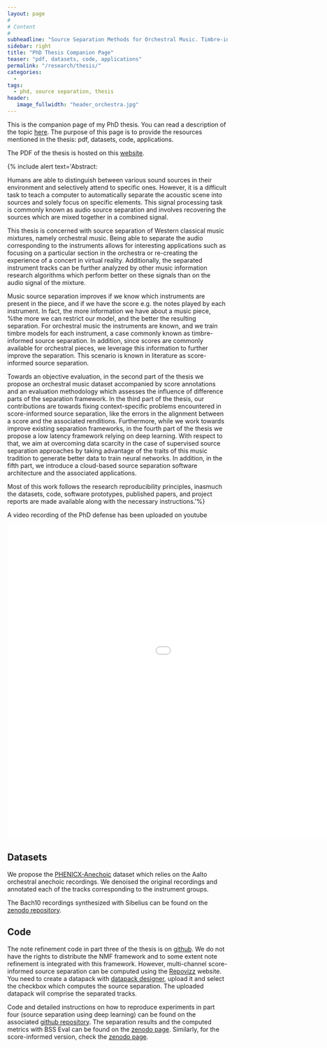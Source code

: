 ```yaml
---
layout: page
#
# Content
#
subheadline: "Source Separation Methods for Orchestral Music. Timbre-informed and score-informed strategies"
sidebar: right
title: "PhD Thesis Companion Page"
teaser: "pdf, datasets, code, applications"
permalink: "/research/thesis/"
categories:
  -
tags:
  - phd, source separation, thesis
header:
   image_fullwidth: "header_orchestra.jpg"
---
```



This is the companion page of my PhD thesis. You can read a description of the topic [here][1]. The purpose of this page is to provide the resources mentioned in the thesis: pdf, datasets, code, applications.

The PDF of the thesis is hosted on this [website][2].

{% include alert text='Abstract:

Humans are able to distinguish between various sound sources in their environment and  selectively attend to specific ones. However, it is a difficult task to teach a computer to automatically separate the acoustic scene into sources and solely focus on specific elements. This signal processing task is commonly known as audio source separation and involves recovering the sources which are mixed together in a combined signal.

This thesis is concerned with source separation of Western classical music mixtures, namely orchestral music. Being able to separate the audio corresponding to the instruments allows for interesting applications such as focusing on a particular section in the orchestra or re-creating the experience of a concert in virtual reality. Additionally, the separated instrument tracks can be further analyzed by other music information research algorithms which perform better on these signals than on the audio signal of the mixture.

Music source separation improves if we know which instruments are present in the piece, and if we have the score e.g. the notes played by each instrument. In fact, the more information we have about a music piece, %the more we can restrict our model, and
the better the resulting separation. For orchestral music the instruments are known, and we train timbre models for each instrument, a case commonly known as timbre-informed source separation. In addition, since scores are commonly available for orchestral pieces, we leverage this  information to further improve the separation. This scenario is known in literature as score-informed source separation.

Towards an objective evaluation, in the second part of the thesis we propose an orchestral music dataset accompanied by score annotations and an evaluation methodology which assesses the influence of difference parts of the separation framework.
In the third part of the thesis, our contributions are towards fixing context-specific problems encountered  in score-informed source separation, like the errors in the alignment between a score and the associated renditions. Furthermore, while we work towards improve existing separation frameworks, in the fourth part of the thesis we propose a low latency framework relying on deep learning. With respect to that, we aim at overcoming data scarcity in the case of supervised source separation approaches by taking advantage of the traits of this music tradition to generate better data to train neural networks. In addition, in the fifth part, we introduce a cloud-based source separation software architecture and the associated applications.

Most of this work follows the research reproducibility principles, inasmuch the datasets, code, software prototypes, published papers, and project reports are made available along with the necessary instructions.'%}

A video recording of the PhD defense has been uploaded on youtube
<div class="flex-video">
        <iframe width="1280" height="720" src="//www.youtube.com/embed/FDrFTTVOtr0" frameborder="0" allowfullscreen></iframe>
</div>

## Datasets

We propose the [PHENICX-Anechoic][5] dataset which relies on the Aalto orchestral anechoic recordings. We denoised the original recordings and annotated each of the tracks corresponding to the instrument groups.

The Bach10 recordings synthesized with Sibelius can be found on the [zenodo repository][11].

## Code

The note refinement code in part three of the thesis is on [github][6]. We do not have the rights to distribute the NMF framework and to some extent note refinement is integrated with this framework. However, multi-channel score-informed source separation can be computed using the [Repovizz][4] website. You need to create a datapack with [datapack designer][7], upload it and select the checkbox which computes the source separation. The uploaded datapack will comprise the separated tracks.

Code and detailed instructions on how to reproduce experiments in part four (source separation using deep learning) can be found on the associated [github repository][8]. The separation results and the computed metrics with BSS Eval can be found on the [zenodo page][9]. Similarly, for the score-informed version, check the [zenodo page][10].


 [1]: http://mariusmiron.com/research/phd/
 [2]: http://mariusmiron.com/phd_thesis/MariusMiron_thesis.pdf
 [3]: http://mtg.upf.edu/download/datasets/phenicx-anechoic
 [4]: https://repovizz.upf.edu/phenicx/
 [5]: https://zenodo.org/record/840025
 [6]: https://github.com/nkundiushuti/Note-refinement-
 [7]: https://repovizz.upf.edu/designer/
 [8]: https://github.com/MTG/DeepConvSep
 [9]: https://zenodo.org/record/344499
 [10]: https://zenodo.org/record/1009136
 [11]: https://zenodo.org/record/321361
 [12]: #
 [13]: #
 [14]: #

